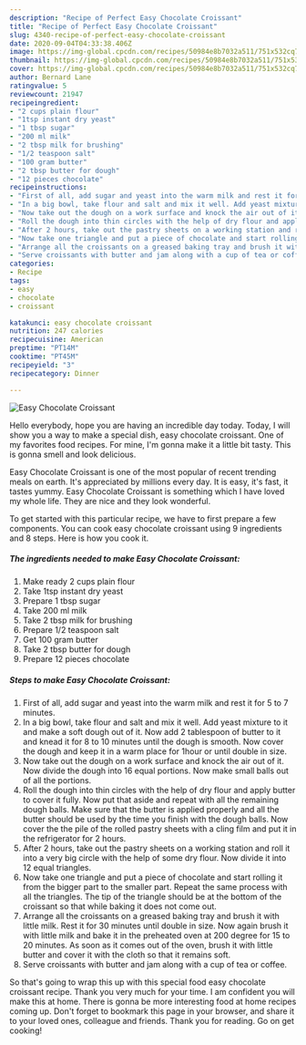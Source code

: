 ```yaml
---
description: "Recipe of Perfect Easy Chocolate Croissant"
title: "Recipe of Perfect Easy Chocolate Croissant"
slug: 4340-recipe-of-perfect-easy-chocolate-croissant
date: 2020-09-04T04:33:38.406Z
image: https://img-global.cpcdn.com/recipes/50984e8b7032a511/751x532cq70/easy-chocolate-croissant-recipe-main-photo.jpg
thumbnail: https://img-global.cpcdn.com/recipes/50984e8b7032a511/751x532cq70/easy-chocolate-croissant-recipe-main-photo.jpg
cover: https://img-global.cpcdn.com/recipes/50984e8b7032a511/751x532cq70/easy-chocolate-croissant-recipe-main-photo.jpg
author: Bernard Lane
ratingvalue: 5
reviewcount: 21947
recipeingredient:
- "2 cups plain flour"
- "1tsp instant dry yeast"
- "1 tbsp sugar"
- "200 ml milk"
- "2 tbsp milk for brushing"
- "1/2 teaspoon salt"
- "100 gram butter"
- "2 tbsp butter for dough"
- "12 pieces chocolate"
recipeinstructions:
- "First of all, add sugar and yeast into the warm milk and rest it for 5 to 7 minutes."
- "In a big bowl, take flour and salt and mix it well. Add yeast mixture to it and make a soft dough out of it. Now add 2 tablespoon of butter to it and knead it for 8 to 10 minutes until the dough is smooth. Now cover the dough and keep it in a warm place for 1hour or until double in size."
- "Now take out the dough on a work surface and knock the air out of it. Now divide the dough into 16 equal portions. Now make small balls out of all the portions."
- "Roll the dough into thin circles with the help of dry flour and apply butter to cover it fully. Now put that aside and repeat with all the remaining dough balls. Make sure that the butter is applied properly and all the butter should be used by the time you finish with the dough balls. Now cover the the pile of the rolled pastry sheets with a cling film and put it in the refrigerator for 2 hours."
- "After 2 hours, take out the pastry sheets on a working station and roll it into a very big circle with the help of some dry flour. Now divide it into 12 equal triangles."
- "Now take one triangle and put a piece of chocolate and start rolling it from the bigger part to the smaller part. Repeat the same process with all the triangles. The tip of the triangle should be at the bottom of the croissant so that while baking it does not come out."
- "Arrange all the croissants on a greased baking tray and brush it with little milk. Rest it for 30 minutes until double in size. Now again brush it with little milk and bake it in the preheated oven at 200 degree for 15 to 20 minutes. As soon as it comes out of the oven, brush it with little butter and cover it with the cloth so that it remains soft."
- "Serve croissants with butter and jam along with a cup of tea or coffee."
categories:
- Recipe
tags:
- easy
- chocolate
- croissant

katakunci: easy chocolate croissant 
nutrition: 247 calories
recipecuisine: American
preptime: "PT14M"
cooktime: "PT45M"
recipeyield: "3"
recipecategory: Dinner

---
```



![Easy Chocolate Croissant](https://img-global.cpcdn.com/recipes/50984e8b7032a511/751x532cq70/easy-chocolate-croissant-recipe-main-photo.jpg)

Hello everybody, hope you are having an incredible day today. Today, I will show you a way to make a special dish, easy chocolate croissant. One of my favorites food recipes. For mine, I'm gonna make it a little bit tasty. This is gonna smell and look delicious.

Easy Chocolate Croissant is one of the most popular of recent trending meals on earth. It's appreciated by millions every day. It is easy, it's fast, it tastes yummy. Easy Chocolate Croissant is something which I have loved my whole life. They are nice and they look wonderful.




To get started with this particular recipe, we have to first prepare a few components. You can cook easy chocolate croissant using 9 ingredients and 8 steps. Here is how you cook it.

<!--inarticleads1-->

##### The ingredients needed to make Easy Chocolate Croissant:

1. Make ready 2 cups plain flour
1. Take 1tsp instant dry yeast
1. Prepare 1 tbsp sugar
1. Take 200 ml milk
1. Take 2 tbsp milk for brushing
1. Prepare 1/2 teaspoon salt
1. Get 100 gram butter
1. Take 2 tbsp butter for dough
1. Prepare 12 pieces chocolate




<!--inarticleads2-->

##### Steps to make Easy Chocolate Croissant:

1. First of all, add sugar and yeast into the warm milk and rest it for 5 to 7 minutes.
1. In a big bowl, take flour and salt and mix it well. Add yeast mixture to it and make a soft dough out of it. Now add 2 tablespoon of butter to it and knead it for 8 to 10 minutes until the dough is smooth. Now cover the dough and keep it in a warm place for 1hour or until double in size.
1. Now take out the dough on a work surface and knock the air out of it. Now divide the dough into 16 equal portions. Now make small balls out of all the portions.
1. Roll the dough into thin circles with the help of dry flour and apply butter to cover it fully. Now put that aside and repeat with all the remaining dough balls. Make sure that the butter is applied properly and all the butter should be used by the time you finish with the dough balls. Now cover the the pile of the rolled pastry sheets with a cling film and put it in the refrigerator for 2 hours.
1. After 2 hours, take out the pastry sheets on a working station and roll it into a very big circle with the help of some dry flour. Now divide it into 12 equal triangles.
1. Now take one triangle and put a piece of chocolate and start rolling it from the bigger part to the smaller part. Repeat the same process with all the triangles. The tip of the triangle should be at the bottom of the croissant so that while baking it does not come out.
1. Arrange all the croissants on a greased baking tray and brush it with little milk. Rest it for 30 minutes until double in size. Now again brush it with little milk and bake it in the preheated oven at 200 degree for 15 to 20 minutes. As soon as it comes out of the oven, brush it with little butter and cover it with the cloth so that it remains soft.
1. Serve croissants with butter and jam along with a cup of tea or coffee.




So that's going to wrap this up with this special food easy chocolate croissant recipe. Thank you very much for your time. I am confident you will make this at home. There is gonna be more interesting food at home recipes coming up. Don't forget to bookmark this page in your browser, and share it to your loved ones, colleague and friends. Thank you for reading. Go on get cooking!
